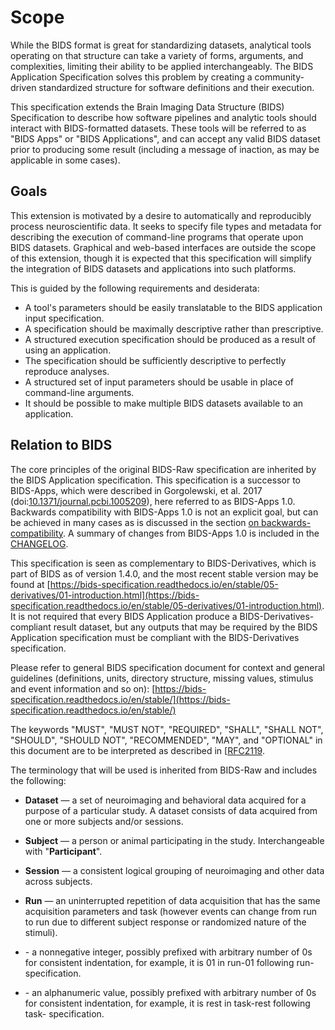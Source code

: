 # Scope

While the BIDS format is great for standardizing datasets, analytical tools
operating on that structure can take a variety of forms, arguments, and
complexities, limiting their ability to be applied interchangeably. The BIDS
Application Specification solves this problem by creating a community-driven
standardized structure for software definitions and their execution.

This specification extends the Brain Imaging Data Structure (BIDS) Specification
to describe how software pipelines and analytic tools should interact with
BIDS-formatted datasets. These tools will be referred to as "BIDS Apps" or "BIDS
Applications", and can accept any valid BIDS dataset prior to producing some
result (including a message of inaction, as may be applicable in some cases).

## Goals

This extension is motivated by a desire to automatically and reproducibly
process neuroscientific data. It seeks to specify file types and metadata for
describing the execution of command-line programs that operate upon BIDS
datasets. Graphical and web-based interfaces are outside the scope of this
extension, though it is expected that this specification will simplify the
integration of BIDS datasets and applications into such platforms.

This is guided by the following requirements and desiderata:

-   A tool's parameters should be easily translatable to the BIDS application input specification.
-   A specification should be maximally descriptive rather than prescriptive.
-   A structured execution specification should be produced as a result of using an application.
-   The specification should be sufficiently descriptive to perfectly reproduce analyses.
-   A structured set of input parameters should be usable in place of command-line arguments.
-   It should be possible to make multiple BIDS datasets available to an application.

## Relation to BIDS

The core principles of the original BIDS-Raw specification are inherited by the
BIDS Application specification. This specification is a successor to BIDS-Apps,
which were described in Gorgolewski, et al. 2017
(doi:[10.1371/journal.pcbi.1005209](https://doi.org/10.1371/journal.pcbi.1005209)),
here referred to as BIDS-Apps 1.0. Backwards compatibility with BIDS-Apps 1.0 is
not an explicit goal, but can be achieved in many cases as is discussed in
the section [on backwards-compatibility](./inputs.md#backwards-compatibility). A summary of changes from
BIDS-Apps 1.0 is included in the [CHANGELOG](./CHANGELOG.md#0.1.0.dev).

This specification is seen as complementary to BIDS-Derivatives, which is part
of BIDS as of version 1.4.0, and the most recent stable version may be found at
[https://bids-specification.readthedocs.io/en/stable/05-derivatives/01-introduction.html](https://bids-specification.readthedocs.io/en/stable/05-derivatives/01-introduction.html).
It is not required that every BIDS Application produce a
BIDS-Derivatives-compliant result dataset, but any outputs that may be required
by the BIDS Application specification must be compliant with the
BIDS-Derivatives specification.

Please refer to general BIDS specification document for context and general
guidelines (definitions, units, directory structure, missing values, stimulus
and event information and so on):
[https://bids-specification.readthedocs.io/en/stable/](https://bids-specification.readthedocs.io/en/stable/)

The keywords
"MUST", "MUST NOT", "REQUIRED",
"SHALL", "SHALL NOT", "SHOULD", "SHOULD NOT", "RECOMMENDED",
"MAY", and "OPTIONAL" in this document
are to be interpreted as described in [[RFC2119](https://www.ietf.org/rfc/rfc2119.txt).

The terminology that will be used is inherited from BIDS-Raw
and includes the following:

-   **Dataset** — a set of neuroimaging and behavioral data acquired for a purpose
    of a particular study. A dataset consists of data acquired from one or more
    subjects and/or sessions.

-   **Subject** — a person or animal participating in the study.
    Interchangeable with "**Participant**".

-   **Session** — a consistent logical grouping of neuroimaging and other data across subjects.

-   **Run** — an uninterrupted repetition of data acquisition that has the same
    acquisition parameters and task (however events can change from run to run due
    to different subject response or randomized nature of the stimuli).

-   **<index>** - a nonnegative integer, possibly prefixed with arbitrary
    number of 0s for consistent indentation, for example, it is 01 in run-01
    following run-<index> specification.

-   **<label>** - an alphanumeric value, possibly prefixed with arbitrary
    number of 0s for consistent indentation, for example, it is rest in task-rest
    following task-<label> specification.
